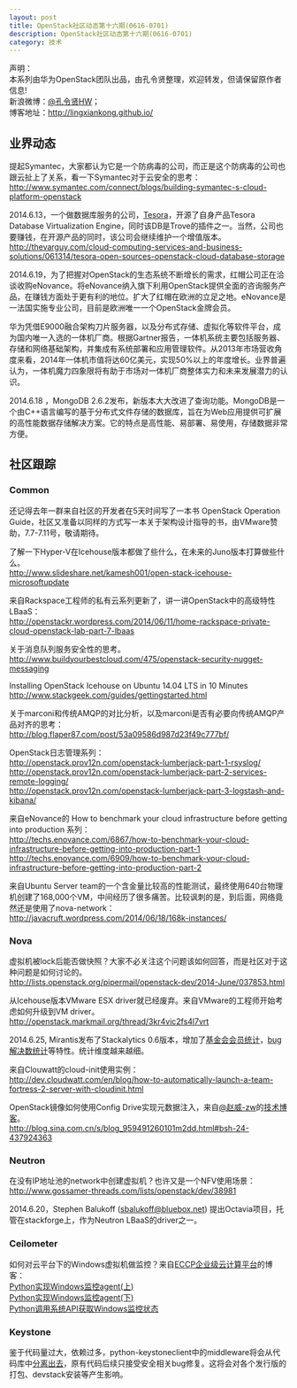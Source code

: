 ```yaml
---
layout: post
title: OpenStack社区动态第十六期(0616-0701)
description: OpenStack社区动态第十六期(0616-0701)
category: 技术
---
```


声明：  
本系列由华为OpenStack团队出品，由孔令贤整理，欢迎转发，但请保留原作者信息!  
新浪微博：[@孔令贤HW](http://weibo.com/lingxiankong)；  
博客地址：<http://lingxiankong.github.io/>

## 业界动态
提起Symantec，大家都认为它是一个防病毒的公司，而正是这个防病毒的公司也跟云扯上了关系，看一下Symantec对于云安全的思考：  
<http://www.symantec.com/connect/blogs/building-symantec-s-cloud-platform-openstack>

2014.6.13，一个做数据库服务的公司，[Tesora](http://www.tesora.com/)，开源了自身产品Tesora Database Virtualization Engine，同时该DB是Trove的插件之一。当然，公司也要赚钱，在开源产品的同时，该公司会继续维护一个增值版本。  
<http://thevarguy.com/cloud-computing-services-and-business-solutions/061314/tesora-open-sources-openstack-cloud-database-storage>

2014.6.19，为了把握对OpenStack的生态系统不断增长的需求，红帽公司正在洽谈收购eNovance。将eNovance纳入旗下利用OpenStack提供全面的咨询服务产品，在赚钱方面处于更有利的地位。扩大了红帽在欧洲的立足之地。eNovance是一法国实施专业公司，目前是欧洲唯一一个OpenStack金牌会员。

华为凭借E9000融合架构刀片服务器，以及分布式存储、虚拟化等软件平台，成为国内唯一入选的一体机厂商。根据Gartner报告，一体机系统主要包括服务器、存储和网络基础架构，并集成有系统部署和应用管理软件。从2013年市场营收角度来看，2014年一体机市值将达60亿美元，实现50%以上的年度增长。业界普遍认为，一体机魔力四象限将有助于市场对一体机厂商整体实力和未来发展潜力的认识。

2014.6.18 ，MongoDB 2.6.2发布，新版本大大改进了查询功能。MongoDB是一个由C++语言编写的基于分布式文件存储的数据库，旨在为Web应用提供可扩展的高性能数据存储解决方案。它的特点是高性能、易部署、易使用，存储数据非常方便。

## 社区跟踪
### Common
还记得去年一群来自社区的开发者在5天时间写了一本书 OpenStack Operation Guide，社区又准备以同样的方式写一本关于架构设计指导的书，由VMware赞助，7.7-7.11号，敬请期待。
 
了解一下Hyper-V在Icehouse版本都做了些什么，在未来的Juno版本打算做些什么。  
<http://www.slideshare.net/kamesh001/open-stack-icehouse-microsoftupdate>

来自Rackspace工程师的私有云系列更新了，讲一讲OpenStack中的高级特性LBaaS：  
<http://openstackr.wordpress.com/2014/06/11/home-rackspace-private-cloud-openstack-lab-part-7-lbaas>

关于消息队列服务安全性的思考。  
<http://www.buildyourbestcloud.com/475/openstack-security-nugget-messaging>

Installing OpenStack Icehouse on Ubuntu 14.04 LTS in 10 Minutes  
<http://www.stackgeek.com/guides/gettingstarted.html>

关于marconi和传统AMQP的对比分析，以及marconi是否有必要向传统AMQP产品对齐的思考：  
<http://blog.flaper87.com/post/53a09586d987d23f49c777bf/>

OpenStack日志管理系列：  
<http://openstack.prov12n.com/openstack-lumberjack-part-1-rsyslog/>  
<http://openstack.prov12n.com/openstack-lumberjack-part-2-services-remote-logging/>  
<http://openstack.prov12n.com/openstack-lumberjack-part-3-logstash-and-kibana/>

来自eNovance的 How to benchmark your cloud infrastructure before getting into production 系列：  
<http://techs.enovance.com/6867/how-to-benchmark-your-cloud-infrastructure-before-getting-into-production-part-1>  
<http://techs.enovance.com/6909/how-to-benchmark-your-cloud-infrastructure-before-getting-into-production-part-2>

来自Ubuntu Server team的一个含金量比较高的性能测试，最终使用640台物理机创建了168,000个VM，中间经历了很多痛苦。比较讽刺的是，到后面，网络竟然还是使用了nova-network：  
<http://javacruft.wordpress.com/2014/06/18/168k-instances/>

### Nova
虚拟机被lock后能否做快照？大家不必关注这个问题该如何回答，而是社区对于这种问题是如何讨论的。  
<http://lists.openstack.org/pipermail/openstack-dev/2014-June/037853.html>

从Icehouse版本VMware ESX driver就已经废弃。来自VMware的工程师开始考虑如何升级到VM driver。  
<http://openstack.markmail.org/thread/3kr4vic2fs4l7vrt>

2014.6.25, Mirantis发布了Stackalytics 0.6版本，增加了[基金会会员统计](http://www.stackalytics.com/report/members)，[bug解决数统计](http://www.stackalytics.com/?metric=resolved-bugs)等特性。统计维度越来越细。

来自Clouwatt的cloud-init使用实例：  
<http://dev.cloudwatt.com/en/blog/how-to-automatically-launch-a-team-fortress-2-server-with-cloudinit.html>

OpenStack镜像如何使用Config Drive实现元数据注入，来自[@赵威-zw]()的[技术博客](http://blog.sina.com.cn/u/2509541670)。  
<http://blog.sina.com.cn/s/blog_959491260101m2dd.html#bsh-24-437924363>

### Neutron
在没有IP地址池的network中创建虚拟机？也许又是一个NFV使用场景：  
<http://www.gossamer-threads.com/lists/openstack/dev/38981>

2014.6.20，Stephen Balukoff (sbalukoff@bluebox.net) 提出Octavia项目，托管在stackforge上，作为Neutron LBaaS的driver之一。

### Ceilometer
如何对云平台下的Windows虚拟机做监控？来自[ECCP企业级云计算平台](http://eccp.zedata.cn)的博客：  
[Python实现Windows监控agent(上)](http://eccp.csdb.cn/blog/?p=248)  
[Python实现Windows监控agent(下)](http://eccp.csdb.cn/blog/?p=255)  
[Python调用系统API获取Windows监控状态](http://eccp.csdb.cn/blog/?p=481)

### Keystone
鉴于代码量过大，依赖过多，python-keystoneclient中的middleware将会从代码库中[分离出去](https://launchpad.net/keystonemiddleware)，原有代码后续只接受安全相关bug修复。这将会对各个发行版的打包、devstack安装等产生影响。
